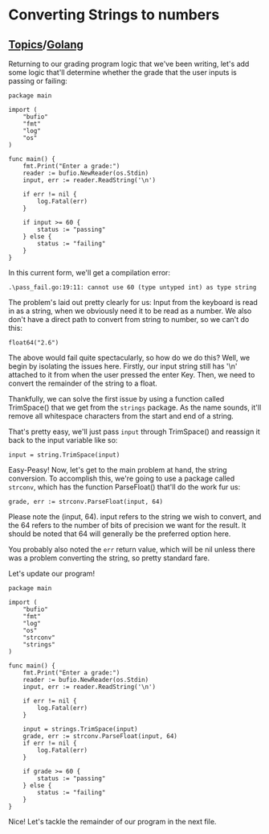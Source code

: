 # Converting Strings to numbers

## [Topics](../../../topics.md)/[Golang](../index.md)

Returning to our grading program logic that we've been writing, let's add some logic that'll determine whether the grade that the user inputs is passing or failing:

```
package main

import (
	"bufio"
	"fmt"
	"log"
	"os"
)

func main() {
	fmt.Print("Enter a grade:")
	reader := bufio.NewReader(os.Stdin)
	input, err := reader.ReadString('\n')

	if err != nil {
		log.Fatal(err)
	}

	if input >= 60 {
        status := "passing"
    } else {
        status := "failing"
    }
}
```

In this current form, we'll get a compilation error:

```
.\pass_fail.go:19:11: cannot use 60 (type untyped int) as type string
```

The problem's laid out pretty clearly for us: Input from the keyboard is read in as a string, when we obviously need it to be read as a number. We also don't have a direct path to convert from string to number, so we can't do this:

```
float64("2.6")
```

The above would fail quite spectacularly, so how do we do this? Well, we begin by isolating the issues here. Firstly, our input string still has '\n' attached to it from when the user pressed the enter Key. Then, we need to convert the remainder of the string to a float.

Thankfully, we can solve the first issue by using a function called TrimSpace() that we get from the `strings` package. As the name sounds, it'll remove all whitespace characters from the start and end of a string.

That's pretty easy, we'll just pass `input` through TrimSpace() and reassign it back to the input variable like so:

```
input = string.TrimSpace(input)
```

Easy-Peasy! Now, let's get to the main problem at hand, the string conversion. To accomplish this, we're going to use a package called `strconv`, which has the function ParseFloat() that'll do the work fur us:

```
grade, err := strconv.ParseFloat(input, 64)
```

Please note the (input, 64). input refers to the string we wish to convert, and the 64 refers to the number of bits of precision we want for the result. It should be noted that 64 will generally be the preferred option here.

You probably also noted the `err` return value, which will be nil unless there was a problem converting the string, so pretty standard fare.

Let's update our program!

```
package main

import (
	"bufio"
	"fmt"
	"log"
	"os"
	"strconv"
	"strings"
)

func main() {
	fmt.Print("Enter a grade:")
	reader := bufio.NewReader(os.Stdin)
	input, err := reader.ReadString('\n')

	if err != nil {
		log.Fatal(err)
	}

	input = strings.TrimSpace(input)
	grade, err := strconv.ParseFloat(input, 64)
	if err != nil {
		log.Fatal(err)
	}

	if grade >= 60 {
		status := "passing"
	} else {
		status := "failing"
	}
}

```

Nice! Let's tackle the remainder of our program in the next file.

